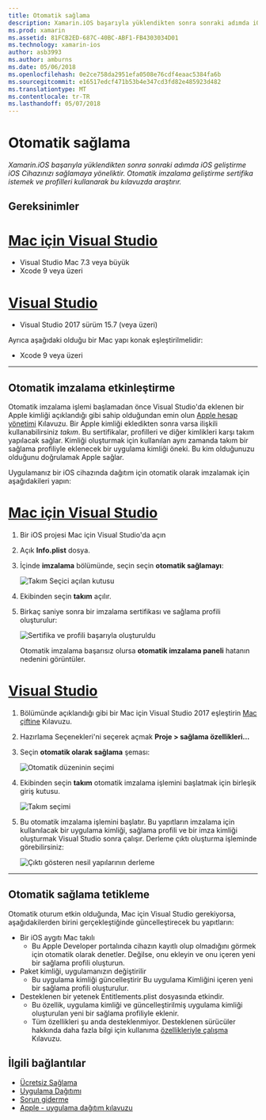 ```yaml
---
title: Otomatik sağlama
description: Xamarin.iOS başarıyla yüklendikten sonra sonraki adımda iOS geliştirme iOS Cihazınızı sağlamaya yöneliktir. Otomatik imzalama geliştirme sertifika istemek ve profilleri kullanarak bu kılavuzda araştırır.
ms.prod: xamarin
ms.assetid: 81FCB2ED-687C-40BC-ABF1-FB4303034D01
ms.technology: xamarin-ios
author: asb3993
ms.author: amburns
ms.date: 05/06/2018
ms.openlocfilehash: 0e2ce758da2951efa0508e76cdf4eaac5384fa6b
ms.sourcegitcommit: e16517edcf471b53b4e347cd3fd82e485923d482
ms.translationtype: MT
ms.contentlocale: tr-TR
ms.lasthandoff: 05/07/2018
---
```

# <a name="automatic-provisioning"></a>Otomatik sağlama

_Xamarin.iOS başarıyla yüklendikten sonra sonraki adımda iOS geliştirme iOS Cihazınızı sağlamaya yöneliktir. Otomatik imzalama geliştirme sertifika istemek ve profilleri kullanarak bu kılavuzda araştırır._

## <a name="requirements"></a>Gereksinimler

# <a name="visual-studio-for-mactabvsmac"></a>[Mac için Visual Studio](#tab/vsmac)

- Visual Studio Mac 7.3 veya büyük
- Xcode 9 veya üzeri

# <a name="visual-studiotabvswin"></a>[Visual Studio](#tab/vswin)

- Visual Studio 2017 sürüm 15.7 (veya üzeri)

Ayrıca aşağıdaki olduğu bir Mac yapı konak eşleştirilmelidir:

- Xcode 9 veya üzeri

-----

## <a name="enabling-automatic-signing"></a>Otomatik imzalama etkinleştirme

Otomatik imzalama işlemi başlamadan önce Visual Studio'da eklenen bir Apple kimliği açıklandığı gibi sahip olduğundan emin olun [Apple hesap yönetimi](~/cross-platform/macios/apple-account-management.md) Kılavuzu. Bir Apple kimliği ekledikten sonra varsa ilişkili kullanabilirsiniz _takım_. Bu sertifikalar, profilleri ve diğer kimlikleri karşı takım yapılacak sağlar. Kimliği oluşturmak için kullanılan aynı zamanda takım bir sağlama profiliyle eklenecek bir uygulama kimliği öneki. Bu kim olduğunuzu olduğunu doğrulamak Apple sağlar.

Uygulamanız bir iOS cihazında dağıtım için otomatik olarak imzalamak için aşağıdakileri yapın:

# <a name="visual-studio-for-mactabvsmac"></a>[Mac için Visual Studio](#tab/vsmac)

1. Bir iOS projesi Mac için Visual Studio'da açın

2. Açık **Info.plist** dosya.

3. İçinde **imzalama** bölümünde, seçin seçin **otomatik sağlamayı**:

    ![Takım Seçici açılan kutusu](automatic-provisioning-images/image2.png)

4. Ekibinden seçin **takım** açılır.

6. Birkaç saniye sonra bir imzalama sertifikası ve sağlama profili oluşturulur:

    ![Sertifika ve profili başarıyla oluşturuldu](automatic-provisioning-images/image5.png)

    Otomatik imzalama başarısız olursa **otomatik imzalama paneli** hatanın nedenini görüntüler.

# <a name="visual-studiotabvswin"></a>[Visual Studio](#tab/vswin)

1. Bölümünde açıklandığı gibi bir Mac için Visual Studio 2017 eşleştirin [Mac çiftine](~/ios/get-started/installation/windows/connecting-to-mac/index.md) Kılavuzu.

2. Hazırlama Seçenekleri'ni seçerek açmak **Proje > sağlama özellikleri...**

3. Seçin **otomatik olarak sağlama** şeması:

    ![Otomatik düzeninin seçimi](automatic-provisioning-images/prov4.png)

4. Ekibinden seçin **takım** otomatik imzalama işlemini başlatmak için birleşik giriş kutusu.

    ![Takım seçimi](automatic-provisioning-images/prov3.png)

4. Bu otomatik imzalama işlemini başlatır. Bu yapıtların imzalama için kullanılacak bir uygulama kimliği, sağlama profili ve bir imza kimliği oluşturmak Visual Studio sonra çalışır. Derleme çıktı oluşturma işleminde görebilirsiniz:

    ![Çıktı gösteren nesil yapılarının derleme](automatic-provisioning-images/prov5.png)

-----

## <a name="triggering-automatic-provisioning"></a>Otomatik sağlama tetikleme

Otomatik oturum etkin olduğunda, Mac için Visual Studio gerekiyorsa, aşağıdakilerden birini gerçekleştiğinde güncelleştirecek bu yapıtların:

* Bir iOS aygıtı Mac takılı
    - Bu Apple Developer portalında cihazın kayıtlı olup olmadığını görmek için otomatik olarak denetler. Değilse, onu ekleyin ve onu içeren yeni bir sağlama profili oluşturun.
* Paket kimliği, uygulamanızın değiştirilir
    - Bu uygulama kimliği güncelleştirir Bu uygulama Kimliğini içeren yeni bir sağlama profili oluşturulur.
* Desteklenen bir yetenek Entitlements.plist dosyasında etkindir.
    - Bu özellik, uygulama kimliği ve güncelleştirilmiş uygulama kimliği oluşturulan yeni bir sağlama profiliyle eklenir.
    - Tüm özellikleri şu anda desteklenmiyor. Desteklenen sürücüler hakkında daha fazla bilgi için kullanıma [özellikleriyle çalışma](~/ios/deploy-test/provisioning/capabilities/index.md) Kılavuzu.


## <a name="related-links"></a>İlgili bağlantılar

- [Ücretsiz Sağlama](~/ios/get-started/installation/device-provisioning/free-provisioning.md)
- [Uygulama Dağıtımı](~/ios/deploy-test/app-distribution/index.md)
- [Sorun giderme](~/ios/deploy-test/troubleshooting.md)
- [Apple - uygulama dağıtım kılavuzu](https://developer.apple.com/library/ios/documentation/IDEs/Conceptual/AppDistributionGuide/Introduction/Introduction.html)
